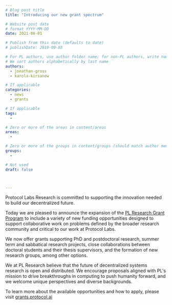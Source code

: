 ```yaml
---
# Blog post title
title: "Introducing our new grant spectrum"

# Website post date
# format YYYY-MM-DD
date: 2021-06-01

# Publish from this date (defaults to date)
# publishDate: 2019-09-03

# For PL authors, use author folder name; for non-PL authors, write name as in paper within ""
# We sort authors alphabetically by last name
authors:
  - jonathan-gross
  - karola-kirsanow

# If applicable
categories:
  - news
  - grants

# If applicable
tags:
  - 

# Zero or more of the areas in content/areas
areas:
  -

# Zero or more of the groups in content/groups (should match author membership)
groups:
  -

# Not used
draft: false



---
```


Protocol Labs  Research is committed to supporting the innovation needed to build our decentralized future. 

Today we are pleased to announce the expansion of the [PL Research Grant Program](http://grants.protocol.ai) to include a variety of new funding opportunities designed to support collaborative work on problems defined by the broader research community and critical to our work at Protocol Labs. 

We now offer grants supporting PhD and postdoctoral research, summer term and sabbatical research projects, close collaborations between doctoral students and their thesis supervisors, and the formation of new research groups, among other options. 

We at PL Research believe that the future of decentralized systems research is open and distributed. We encourage proposals aligned with PL's mission to drive breakthroughs in computing to push humanity forward, and we welcome unique perspectives and diverse backgrounds. 

To learn more about the available opportunities and how to apply, please visit [grants.protocol.ai](http://grants.protocol.ai)
